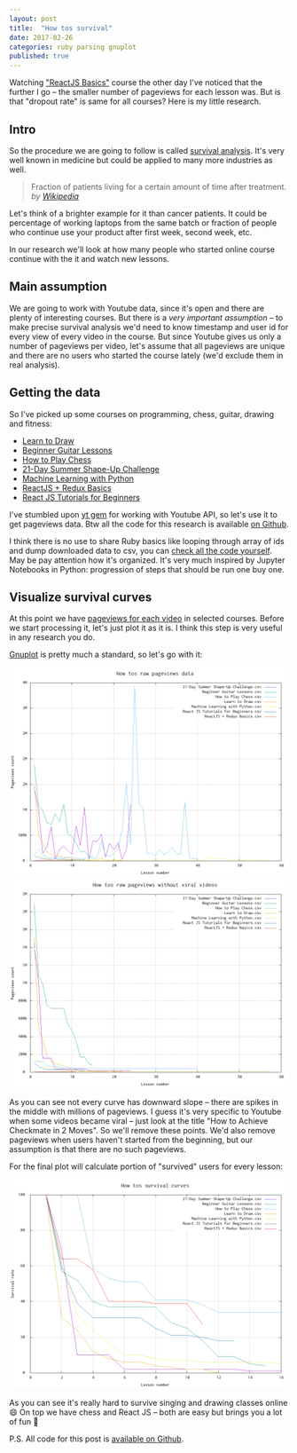 ```yaml
---
layout: post
title:  "How tos survival"
date: 2017-02-26
categories: ruby parsing gnuplot
published: true
---
```


Watching ["ReactJS Basics"](https://www.youtube.com/watch?v=JPT3bFIwJYA&list=PL55RiY5tL51oyA8euSROLjMFZbXaV7skS) course the other day I've noticed that the further I go – the smaller number of pageviews for each lesson was. But is that "dropout rate" is same for all courses? Here is my little research.
<!--more-->

## Intro

So the procedure we are going to follow is called [survival analysis](https://en.wikipedia.org/wiki/Survival_analysis). It's very well known in medicine but could be applied to many more industries as well.

<blockquote>
  <p>
    Fraction of patients living for a certain amount of time after treatment.
    <cite>by <a href="https://en.wikipedia.org/wiki/Kaplan%E2%80%93Meier_estimator">Wikipedia</a></cite>
  </p>
</blockquote>

Let's think of a brighter example for it than cancer patients. It could be percentage of working laptops from the same batch or fraction of people who continue use your product after first week, second week, etc.

In our research we'll look at how many people who started online course continue with the it and watch new lessons.

## Main assumption

We are going to work with Youtube data, since it's open and there are plenty of interesting courses. But there is a *very important assumption* – to make precise survival analysis we'd need to know timestamp and user id for every view of every video in the course. But since Youtube gives us only a number of pageviews per video, let's assume that all pageviews are unique and there are no users who started the course lately (we'd exclude them in real analysis).

## Getting the data

So I've picked up some courses on programming, chess, guitar, drawing and fitness:

* [Learn to Draw](https://www.youtube.com/watch?v=ewMksAbgdBI&list=PL1HIh25sbqZnkA1T09UtVHoyjYaMJuK0a)
* [Beginner Guitar Lessons](https://www.youtube.com/watch?v=_bULnYSWNPE&list=PLiyMO_9U8g1BNzo7ZoXwKg2Pqt5chP6CT)
* [How to Play Chess](https://www.youtube.com/watch?v=wH9Z1ORrtjQ&list=PLLALQuK1NDriznzxP5rQkQwKIrGSWRMZF)
* [21-Day Summer Shape-Up Challenge](https://www.youtube.com/watch?v=-2ziPcnlndQ&list=PLI37FJmOtrj0CeeQVTqaVD6UfHSRpG6NO)
* [Machine Learning with Python](https://www.youtube.com/watch?v=OGxgnH8y2NM&list=PLQVvvaa0QuDfKTOs3Keq_kaG2P55YRn5v)
* [ReactJS + Redux Basics](https://www.youtube.com/watch?v=qrsle5quS7A&list=PL55RiY5tL51rrC3sh8qLiYHqUV3twEYU_)
* [React JS Tutorials for Beginners](https://www.youtube.com/watch?v=-AbaV3nrw6E&list=PL6gx4Cwl9DGBuKtLgPR_zWYnrwv-JllpA)

I've stumbled upon [yt gem](https://github.com/Fullscreen/yt) for working with Youtube API, so let's use it to get pageviews data. Btw all the code for this research is available [on Github](https://github.com/makaroni4/youtube_survival).

I think there is no use to share Ruby basics like looping through array of ids and dump downloaded data to csv, you can [check all the code yourself](https://github.com/makaroni4/youtube_survival). May be pay attention how it's organized. It's very much inspired by Jupyter Notebooks in Python: progression of steps that should be run one buy one.

## Visualize survival curves

At this point we have [pageviews for each video](https://github.com/makaroni4/youtube_survival/tree/master/pageviews_data) in selected courses. Before we start processing it, let's just plot it as it is. I think this step is very useful in any research you do.

[Gnuplot](http://www.gnuplot.info/) is pretty much a standard, so let's go with it:

<div class="two-images">
  <img src="/images/posts/youtube_survival/raw_data.png" alt="Raw Youtube Pageviews per video">

  <img src="/images/posts/youtube_survival/raw_data_no_spikes.png" alt="Youtube Pageviews with no spikes">
</div>

As you can see not every curve has downward slope – there are spikes in the middle with millions of pageviews. I guess it's very specific to Youtube when some videos became viral – just look at the title "How to Achieve Checkmate in 2 Moves". So we'll remove these points. We'd also remove pageviews when users haven't started from the beginning, but our assumption is that there are no such pageviews.

For the final plot will calculate portion of "survived" users for every lesson:

<img src="/images/posts/youtube_survival/survival_curves.png" alt="Youtube Pageviews Survival Curves">

As you can see it's really hard to survive singing and drawing classes online :smile: On top we have chess and React JS – both are easy but brings you a lot of fun :beers:

P.S. All code for this post is [available on Github](https://github.com/makaroni4/youtube_survival).
